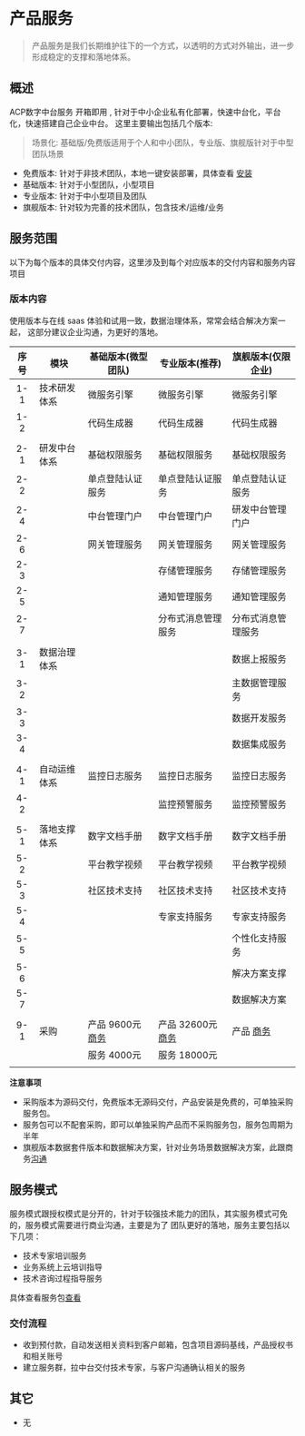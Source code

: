 # 产品服务

> 产品服务是我们长期维护往下的一个方式，以透明的方式对外输出，进一步形成稳定的支撑和落地体系。

## 概述

ACP数字中台服务 开箱即用 , 针对于中小企业私有化部署，快速中台化，平台化，快速搭建自己企业中台。
这里主要输出包括几个版本:

> 场景化: 基础版/免费版适用于个人和中小团队，专业版、旗舰版针对于中型团队场景

- 免费版本: 针对于非技术团队，本地一键安装部署，具体查看 [安装](/operation/81_install/)
- 基础版本: 针对于小型团队，小型项目
- 专业版本: 针对于中小型项目及团队
- 旗舰版本: 针对较为完善的技术团队，包含技术/运维/业务


## 服务范围

以下为每个版本的具体交付内容，这里涉及到每个对应版本的交付内容和服务内容项目

### 版本内容

使用版本与在线 saas 体验和试用一致，数据治理体系，常常会结合解决方案一起，
这部分建议企业沟通，为更好的落地。

| 序号 | 模块         | 基础版本(微型团队)         | 专业版本(推荐)              | 旗舰版本(仅限企业)   |
|:----:|--------------|----------------------------|-----------------------------|----------------------|
| 1-1  | 技术研发体系 | 微服务引擎                 | 微服务引擎                  | 微服务引擎           |
| 1-2  |              | 代码生成器                 | 代码生成器                  | 代码生成器           |
|      |              |                            |                             |                      |
| 2-1  | 研发中台体系 | 基础权限服务               | 基础权限服务                | 基础权限服务         |
| 2-2  |              | 单点登陆认证服务           | 单点登陆认证服务            | 单点登陆认证服务     |
| 2-4  |              | 中台管理门户               | 中台管理门户                | 研发中台管理门户     |
| 2-6  |              | 网关管理服务               | 网关管理服务                | 网关管理服务         |
| 2-3  |              |                            | 存储管理服务                | 存储管理服务         |
| 2-5  |              |                            | 通知管理服务                | 通知管理服务         |
| 2-7  |              |                            | 分布式消息管理服务          | 分布式消息管理服务   |
|      |              |                            |                             |                      |
| 3-1  | 数据治理体系 |                            |                             | 数据上报服务         |
| 3-2  |              |                            |                             | 主数据管理服务       |
| 3-3  |              |                            |                             | 数据开发服务         |
| 3-4  |              |                            |                             | 数据集成服务         |
|      |              |                            |                             |                      |
| 4-1  | 自动运维体系 | 监控日志服务               | 监控日志服务                | 监控日志服务         |
| 4-2  |              |                            | 监控预警服务                | 监控预警服务         |
|      |              |                            |                             |                      |
| 5-1  | 落地支撑体系 | 数字文档手册               | 数字文档手册                | 数字文档手册         |
| 5-2  |              | 平台教学视频               | 平台教学视频                | 平台教学视频         |
| 5-3  |              | 社区技术支持               | 社区技术支持                | 社区技术支持         |
| 5-4  |              |                            | 专家支持服务                | 专家支持服务         |
| 5-5  |              |                            |                             | 个性化支持服务       |
| 5-6  |              |                            |                             | 解决方案支撑         |
| 5-7  |              |                            |                             | 数据解决方案         |
|      |              |                            |                             |                      |
| 9-1  | 采购         | 产品 9600元[商务][base_01] | 产品 32600元[商务][base_02] | 产品 [商务][base_03] |
|      |              | 服务 4000元                | 服务 18000元                |                      |
|      |              |                            |                             |                      |

[base_00]: http://cloud.linesno.com
[base_01]: ./04_商务沟通.md
[base_01_s]: http://cloud.linesno.com
[base_02]: ./04_商务沟通.md
[base_02_s]: http://cloud.linesno.com
[base_03]: ./04_商务沟通.md
[base_03_s]: http://cloud.linesno.com

**注意事项**

- 采购版本为源码交付，免费版本无源码交付，产品安装是免费的，可单独采购服务包。
- 服务包可以不配套采购，即可以单独采购产品而不采购服务包，服务包周期为半年
- 旗舰版本数据套件版本和数据解决方案，针对业务场景数据解决方案，此跟商务[沟通](./04_商务沟通.md )

## 服务模式

服务模式跟授权模式是分开的，针对于较强技术能力的团队，其实服务模式可免的，服务模式需要进行商业沟通，主要是为了
团队更好的落地，服务主要包括以下几项：

- 技术专家培训服务
- 业务系统上云培训指导
- 技术咨询过程指导服务

具体查看服务包[查看](./03_%E6%9C%8D%E5%8A%A1%E5%86%85%E5%AE%B9.md)

### 交付流程

- 收到预付款，自动发送相关资料到客户邮箱，包含项目源码基线，产品授权书和相关账号
- 建立服务群，拉中台交付技术专家，与客户沟通确认相关的服务

## 其它

- 无

<style type="css">
.prices_table table{
  th:first-of-type {
      width: 50px;
  }
  th:nth-of-type(2) {
      width: 120px;
  }
}
</style>
